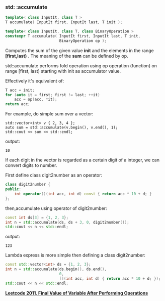 ### std: :accumulate

```cpp
template< class InputIt, class T >
T accumulate( InputIt first, InputIt last, T init );

template< class InputIt, class T, class BinaryOperation >
constexpr T accumulate( InputIt first, InputIt last, T init,
                        BinaryOperation op );
```
Computes the sum of the given value **init** and the elements in the range **[first,last)** .
The meaning of the **sum** can be defined by op.   

std::accumulate performs fold operation using op operation (function) on range [first, last) starting with init as accumulator value.

Effectively it's equivalent of:
```cpp
T acc = init;
for (auto it = first; first != last; ++it)
    acc = op(acc, *it);
return acc;
```

For example, do simple sum over a vector:

```
std::vector<int> v { 2, 3, 4 };
auto sum = std::accumulate(v.begin(), v.end(), 1);
std::cout << sum << std::endl; 
```
output:
```
10
```

If each digit in the vector is regarded as a certain digit of a integer, we can convert digits to number.

First define class digit2number as an operator:
```cpp
class digit2number {
public:
    int operator()(int acc, int d) const { return acc * 10 + d; }
};
```
then,accumulate using operator of digit2number:
```cpp
const int ds[3] = {1, 2, 3};
int n = std::accumulate(ds, ds + 3, 0, digit2number());
std::cout << n << std::endl;
```
output:
```
123
```
Lambda express is more simple then defining a class digit2number:
```cpp
const std::vector<int> ds = {1, 2, 3};
int n = std::accumulate(ds.begin(), ds.end(),
                        0,
                        [](int acc, int d) { return acc * 10 + d; });
std::cout << n << std::endl;
```

**[Leetcode 2011. Final Value of Variable After Performing Operations](https://leetcode.com/problems/final-value-of-variable-after-performing-operations/)**





